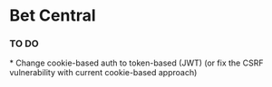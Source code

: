 Bet Central
===
<h3>TO DO</h3>
* Change cookie-based auth to token-based (JWT) (or fix the CSRF vulnerability with current cookie-based approach)